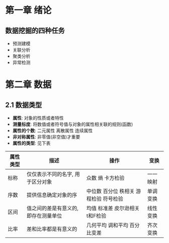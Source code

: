 # 第一章 绪论
## 数据挖掘的四种任务
* 预测建模
* 关联分析
* 聚类分析
* 异常检测

# 第二章 数据
## 2.1 数据类型
* **属性**: 对象的性质或者特性
* **测量标度**: 将数值或者符号值与对象的属性相关联的规则(函数)
* **属性的个数**: 二元属性 离散属性 连续属性
* **非对称属性**: 非零值(非空值)才重要
* **属性的类型**: 见下表

| 属性类型 | 描述 | 操作 | 变换 |
|----------|------|------|------|
|标称|仅仅表示不同的名字, 用于区分对象|众数 熵 卡方检验|一一映射|
|序数|提供信息确定对象的序|中位数 百分位 秩相关 游程检验 符号检验|单调变换|
|区间|值之间的差是有意义的, 即存在测量单位|均值 标准差 皮尔逊相关 t和F检验|线性变换|
|比率|差和比率都是有意义的|几何平均 调和平均 百分比变差|齐次变换|

